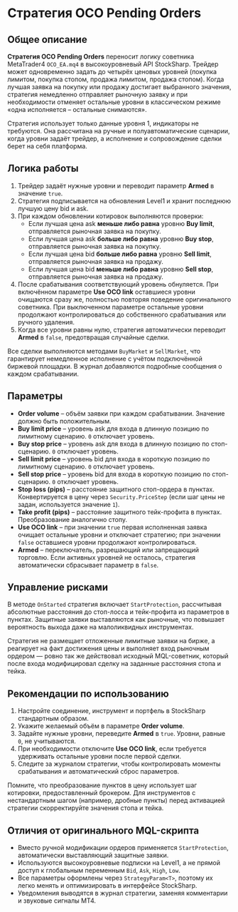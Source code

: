 # Стратегия OCO Pending Orders

## Общее описание
**Стратегия OCO Pending Orders** переносит логику советника MetaTrader4 `OCO_EA.mq4` в высокоуровневый API StockSharp. Трейдер может одновременно задать до четырёх ценовых уровней (покупка лимитом, покупка стопом, продажа лимитом, продажа стопом). Когда лучшая заявка на покупку или продажу достигает выбранного значения, стратегия немедленно отправляет рыночную заявку и при необходимости отменяет остальные уровни в классическом режиме «одна исполняется – остальные снимаются».

Стратегия использует только данные уровня 1, индикаторы не требуются. Она рассчитана на ручные и полуавтоматические сценарии, когда уровни задаёт трейдер, а исполнение и сопровождение сделки берет на себя платформа.

## Логика работы
1. Трейдер задаёт нужные уровни и переводит параметр **Armed** в значение `true`.
2. Стратегия подписывается на обновления Level1 и хранит последнюю лучшую цену bid и ask.
3. При каждом обновлении котировок выполняются проверки:
   - Если лучшая цена ask **меньше либо равна** уровню **Buy limit**, отправляется рыночная заявка на покупку.
   - Если лучшая цена ask **больше либо равна** уровню **Buy stop**, отправляется рыночная заявка на покупку.
   - Если лучшая цена bid **больше либо равна** уровню **Sell limit**, отправляется рыночная заявка на продажу.
   - Если лучшая цена bid **меньше либо равна** уровню **Sell stop**, отправляется рыночная заявка на продажу.
4. После срабатывания соответствующий уровень обнуляется. При включённом параметре **Use OCO link** оставшиеся уровни очищаются сразу же, полностью повторяя поведение оригинального советника. При выключенном параметре остальные уровни продолжают контролироваться до собственного срабатывания или ручного удаления.
5. Когда все уровни равны нулю, стратегия автоматически переводит **Armed** в `false`, предотвращая случайные сделки.

Все сделки выполняются методами `BuyMarket` и `SellMarket`, что гарантирует немедленное исполнение с учётом подключённой биржевой площадки. В журнал добавляются подробные сообщения о каждом срабатывании.

## Параметры
- **Order volume** – объём заявки при каждом срабатывании. Значение должно быть положительным.
- **Buy limit price** – уровень ask для входа в длинную позицию по лимитному сценарию. `0` отключает уровень.
- **Buy stop price** – уровень ask для входа в длинную позицию по стоп-сценарию. `0` отключает уровень.
- **Sell limit price** – уровень bid для входа в короткую позицию по лимитному сценарию. `0` отключает уровень.
- **Sell stop price** – уровень bid для входа в короткую позицию по стоп-сценарию. `0` отключает уровень.
- **Stop loss (pips)** – расстояние защитного стоп-ордера в пунктах. Конвертируется в цену через `Security.PriceStep` (если шаг цены не задан, используется значение `1`).
- **Take profit (pips)** – расстояние защитного тейк-профита в пунктах. Преобразование аналогично стопу.
- **Use OCO link** – при значении `true` первая исполненная заявка очищает остальные уровни и отключает стратегию; при значении `false` оставшиеся уровни продолжают контролироваться.
- **Armed** – переключатель, разрешающий или запрещающий торговлю. Если активных уровней не осталось, стратегия автоматически сбрасывает параметр в `false`.

## Управление рисками
В методе `OnStarted` стратегия включает `StartProtection`, рассчитывая абсолютные расстояния до стоп-лосса и тейк-профита из параметров в пунктах. Защитные заявки выставляются как рыночные, что повышает вероятность выхода даже на малоликвидных инструментах.

Стратегия не размещает отложенные лимитные заявки на бирже, а реагирует на факт достижения цены и выполняет вход рыночным ордером — ровно так же действовал исходный MQL-советник, который после входа модифицировал сделку на заданные расстояния стопа и тейка.

## Рекомендации по использованию
1. Настройте соединение, инструмент и портфель в StockSharp стандартным образом.
2. Укажите желаемый объём в параметре **Order volume**.
3. Задайте нужные уровни, переведите **Armed** в `true`. Уровни, равные `0`, не учитываются.
4. При необходимости отключите **Use OCO link**, если требуется удерживать остальные уровни после первой сделки.
5. Следите за журналом стратегии, чтобы контролировать моменты срабатывания и автоматический сброс параметров.

Помните, что преобразование пунктов в цену использует шаг котировки, предоставленный брокером. Для инструментов с нестандартным шагом (например, дробные пункты) перед активацией стратегии скорректируйте значения стопа и тейка.

## Отличия от оригинального MQL-скрипта
- Вместо ручной модификации ордеров применяется `StartProtection`, автоматически выставляющий защитные заявки.
- Используются высокоуровневые подписки на Level1, а не прямой доступ к глобальным переменным `Bid`, `Ask`, `High`, `Low`.
- Все параметры оформлены через `StrategyParam<T>`, поэтому их легко менять и оптимизировать в интерфейсе StockSharp.
- Уведомления выводятся в журнал стратегии, заменяя комментарии и звуковые сигналы MT4.
